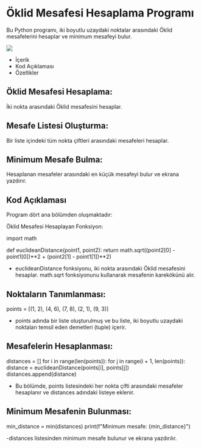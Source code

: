 # Öklid Mesafesi Hesaplama Programı
Bu Python programı, iki boyutlu uzaydaki noktalar arasındaki Öklid mesafelerini hesaplar ve minimum mesafeyi bulur.

![]([fotoğrafın_yolu](https://lh7-us.googleusercontent.com/nPfCm5iIpBSZ046cFX6_nigXzWzp5ZEy5IqwCyf0Tw4DH8eeDhjz9bX05y0pT03gurzg6dulaObb7-o7wuevBBySG1xCIzkkM91EqqgDvFKPJc_V40bbT3Se9qt4EDBreCLOlugrMdBbvDVnr79vzo4))


- İçerik
- Kod Açıklaması
- Özellikler

## Öklid Mesafesi Hesaplama: 
İki nokta arasındaki Öklid mesafesini hesaplar.
## Mesafe Listesi Oluşturma: 
Bir liste içindeki tüm nokta çiftleri arasındaki mesafeleri hesaplar.
## Minimum Mesafe Bulma: 
Hesaplanan mesafeler arasındaki en küçük mesafeyi bulur ve ekrana yazdırır.


## Kod Açıklaması
Program dört ana bölümden oluşmaktadır:

Öklid Mesafesi Hesaplayan Fonksiyon:

import math

def euclideanDistance(point1, point2):
    return math.sqrt((point2[0] - point1[0])**2 + (point2[1] - point1[1])**2)
    
- euclideanDistance fonksiyonu, iki nokta arasındaki Öklid mesafesini hesaplar. math.sqrt fonksiyonunu kullanarak mesafenin karekökünü alır.

## Noktaların Tanımlanması:

points = [(1, 2), (4, 6), (7, 8), (2, 1), (9, 3)]

- points adında bir liste oluşturulmuş ve bu liste, iki boyutlu uzaydaki noktaları temsil eden demetleri (tuple) içerir.

## Mesafelerin Hesaplanması:

distances = []
for i in range(len(points)):
    for j in range(i + 1, len(points)):
        distance = euclideanDistance(points[i], points[j])
        distances.append(distance)
        
- Bu bölümde, points listesindeki her nokta çifti arasındaki mesafeler hesaplanır ve distances adındaki listeye eklenir.

## Minimum Mesafenin Bulunması:
min_distance = min(distances)
print(f"Minimum mesafe: {min_distance}")

-distances listesinden minimum mesafe bulunur ve ekrana yazdırılır.
